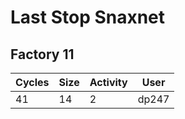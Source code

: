 # Last Stop Snaxnet

## Factory 11
| Cycles | Size | Activity | User |
| ------------- | ------------- | ------------- | ------------- |
| 41 | 14  | 2 | dp247 |
